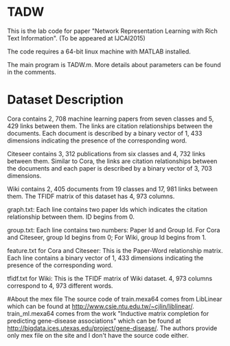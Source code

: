 # TADW
This is the lab code for paper "Network Representation Learning with Rich Text Information". (To be appeared at IJCAI2015)

The code requires a 64-bit linux machine with MATLAB installed.

The main program is TADW.m. More details about parameters can be found in the comments.

# Dataset Description

Cora contains 2, 708 machine learning papers from seven classes and 5, 429 links between them. The links are citation relationships between the documents. Each document is described by a binary vector of 1, 433 dimensions indicating the presence of the corresponding word.

Citeseer contains 3, 312 publications from six classes and 4, 732 links between them. Similar to Cora, the links are citation relationships between the documents and each paper is described by a binary vector of 3, 703 dimensions.

Wiki contains 2, 405 documents from 19 classes and 17, 981 links between them. The TFIDF matrix of this dataset has 4, 973 columns.

graph.txt: 
Each line contains two paper Ids which indicates the citation relationship between them. ID begins from 0.

group.txt: 
Each line contains two numbers: Paper Id and Group Id. For Cora and Citeseer, group Id begins from 0; For Wiki, group Id begins from 1.

feature.txt for Cora and Citeseer: 
This is the Paper-Word relationship matrix. Each line contains a binary vector of 1, 433 dimensions indicating the presence of the corresponding word.

tfidf.txt for Wiki: 
This is the TFIDF matrix of Wiki dataset. 4, 973 columns correspond to 4, 973 different words.

#About the mex file
The source code of train.mexa64 comes from LibLinear which can be found at http://www.csie.ntu.edu.tw/~cjlin/liblinear/.
train_ml.mexa64 comes from the work "Inductive matrix completion for predicting gene-disease associations" which can be found at http://bigdata.ices.utexas.edu/project/gene-disease/. The authors provide only mex file on the site and I don't have the source code either.
